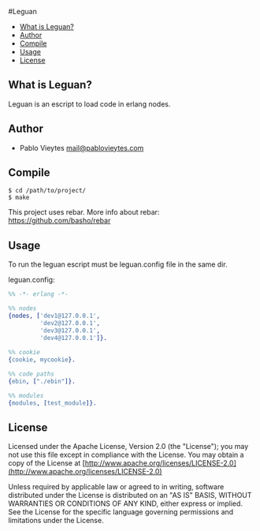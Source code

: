 #Leguan

* [What is Leguan?](#about)
* [Author](#author)
* [Compile](#compile)
* [Usage](#usage) 
* [License](#license)



## What is Leguan? <a name="about"></a>

Leguan is an escript to load code in erlang nodes.


## Author <a name="author"></a>

  * Pablo Vieytes mail@pablovieytes.com

## Compile <a name="compile"></a>

```shell
$ cd /path/to/project/
$ make
```
This project uses rebar. More info about rebar: https://github.com/basho/rebar

## Usage <a name="examples"></a>

To run the leguan escript must be leguan.config file in the same dir.

leguan.config:

```erlang
%% -*- erlang -*-

%% nodes
{nodes, ['dev1@127.0.0.1',
         'dev2@127.0.0.1',
         'dev3@127.0.0.1',
         'dev4@127.0.0.1']}.
          
%% cookie
{cookie, mycookie}.

%% code paths
{ebin, ["./ebin"]}.

%% modules
{modules, [test_module]}.

```

## License <a name="license"></a>

Licensed under the Apache License, Version 2.0 (the "License"); you may not use this file except in compliance with the License. 
You may obtain a copy of the License at [http://www.apache.org/licenses/LICENSE-2.0](http://www.apache.org/licenses/LICENSE-2.0)

Unless required by applicable law or agreed to in writing, software distributed under the License is distributed on an "AS IS" BASIS, WITHOUT WARRANTIES OR CONDITIONS OF ANY KIND, either express or implied. See the License for the specific language governing permissions and limitations under the License.
